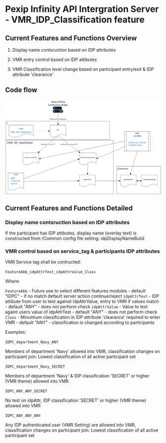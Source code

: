 # Pexip Infinity API Intergration Server - VMR_IDP_Classification feature


## Current Features and Functions Overview

1. Display name contsruction based on IDP attributes

1. VMR entry control based on IDP attibutes

2. VMR Classification level change based on participant entry/exit & IDP attribute 'clearance'

## Code flow

![](CodeFlowIDP.png)

## Current Features and Functions Detailed

### Display name contsruction based on IDP attributes

If the participant has IDP attibutes, display name (overlay text) is constructed from /Common config file setting: idpDisplayNameBuild

### VMR control based on service_tag & participants IDP attributes

VMR Service tag shall be contructed:

`FeatureAbb_idpAttrTest_idpAttrValue_Class`

Where:

`FeatureAbb` - Future use to select different features modules  - default "IDPC" - if no match default server action continue/reject
`idpAttrTest` - IDP attibute from user to test against idpAttrValue, entry to VMR if values match - default "ANY" - does not perform check
`idpAttrValue` - Value to test againt users value of idpAttrTest - default "ANY" - does not perform check
`Class` - Minuimum classification in IDP attribute 'clearance' required to enter VMR - default "ANY" - classification is changed according to participants

Examples:

`IDPC_department_Navy_ANY`

Members of department 'Navy' allowed into VMR, classification changes on participant join: Lowest classification of all active participant set

`IDPC_department_Navy_SECRET`

Members of department 'Navy' & IDP classification 'SECRET' or higher (VMR theme) allowed into VMR

`IDPC_ANY_ANY_SECRET`

No test on idpAttr, IDP classification 'SECRET' or higher (VMR theme) allowed into VMR

`IDPC_ANY_ANY_ANY`

Any IDP authenticated user (VMR Setting) are allowed into VMR, classification changes on participant join: Lowest classification of all active participant set
